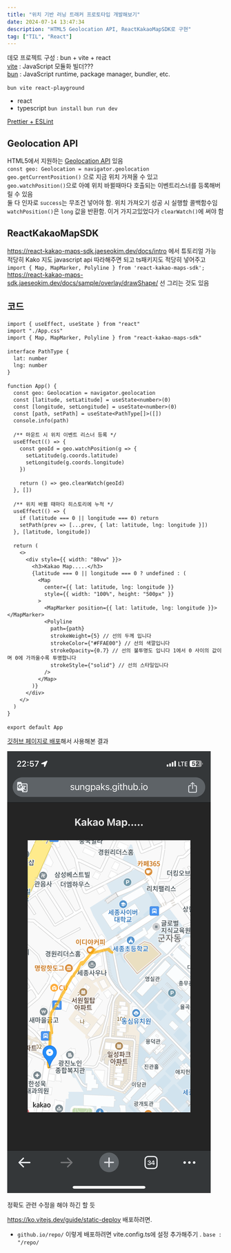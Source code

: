 ```yaml
---
title: "위치 기반 러닝 트래커 프로토타입 개발해보기"
date: 2024-07-14 13:47:34
description: "HTML5 Geolocation API, ReactKakaoMapSDK로 구현"
tag: ["TIL", "React"]
---
```


데모 프로젝트 구성 : bun + vite + react  
[vite](https://ko.vitejs.dev/guide/) : JavaScript 모듈화 빌더???  
[bun](https://bun.sh/) : JavaScript runtime, package manager, bundler, etc.

`bun vite react-playground`

- react
- typescript
  `bun install`
  `bun run dev`

[Prettier + ESLint](https://www.daleseo.com/js-prettier/)

## Geolocation API

HTML5에서 지원하는 [Geolocation API](https://developer.mozilla.org/en-US/docs/Web/API/Geolocation) 있음  
`const geo: Geolocation = navigator.geolocation`  
`geo.getCurrentPosition()` 으로 지금 위치 가져올 수 있고  
`geo.watchPosition()`으로 아예 위치 바뀔때마다 호출되는 이벤트리스너를 등록해버릴 수 있음  
둘 다 인자로 `success`는 무조건 넣어야 함. 위치 가져오기 성공 시 실행할 콜백함수임  
`watchPosition()`은 `long` 값을 반환함. 이거 가지고있었다가 `clearWatch()`에 써야 함

## ReactKakaoMapSDK

https://react-kakao-maps-sdk.jaeseokim.dev/docs/intro 에서 튜토리얼 가능  
적당히 Kako 지도 javascript api 따라해주면 되고
ts패키지도 적당히 넣어주고  
`import { Map, MapMarker, Polyline } from 'react-kakao-maps-sdk';`  
https://react-kakao-maps-sdk.jaeseokim.dev/docs/sample/overlay/drawShape/ 선 그리는 것도 있음

## 코드

```tsx
import { useEffect, useState } from "react"
import "./App.css"
import { Map, MapMarker, Polyline } from "react-kakao-maps-sdk"

interface PathType {
  lat: number
  lng: number
}

function App() {
  const geo: Geolocation = navigator.geolocation
  const [latitude, setLatitude] = useState<number>(0)
  const [longitude, setLongitude] = useState<number>(0)
  const [path, setPath] = useState<PathType[]>([])
  console.info(path)

  /** 마운트 시 위치 이벤트 리스너 등록 */
  useEffect(() => {
    const geoId = geo.watchPosition(g => {
      setLatitude(g.coords.latitude)
      setLongitude(g.coords.longitude)
    })

    return () => geo.clearWatch(geoId)
  }, [])

  /** 위치 바뀔 때마다 히스토리에 누적 */
  useEffect(() => {
    if (latitude === 0 || longitude === 0) return
    setPath(prev => [...prev, { lat: latitude, lng: longitude }])
  }, [latitude, longitude])

  return (
    <>
      <div style={{ width: "80vw" }}>
        <h3>Kakao Map.....</h3>
        {latitude === 0 || longitude === 0 ? undefined : (
          <Map
            center={{ lat: latitude, lng: longitude }}
            style={{ width: "100%", height: "500px" }}
          >
            <MapMarker position={{ lat: latitude, lng: longitude }}></MapMarker>
            <Polyline
              path={path}
              strokeWeight={5} // 선의 두께 입니다
              strokeColor={"#FFAE00"} // 선의 색깔입니다
              strokeOpacity={0.7} // 선의 불투명도 입니다 1에서 0 사이의 값이며 0에 가까울수록 투명합니다
              strokeStyle={"solid"} // 선의 스타일입니다
            />
          </Map>
        )}
      </div>
    </>
  )
}

export default App
```

[깃허브 페이지로 배포](https://sungpaks.github.io/react_playground/)해서 사용해본 결과

![데모](image-1.png)

정확도 관련 수정을 해야 하긴 할 듯

https://ko.vitejs.dev/guide/static-deploy 배포하려면.

- `github.io/repo/` 이렇게 배포하려면 vite.config.ts에 설정 추가해주기 . `base : "/repo/`
